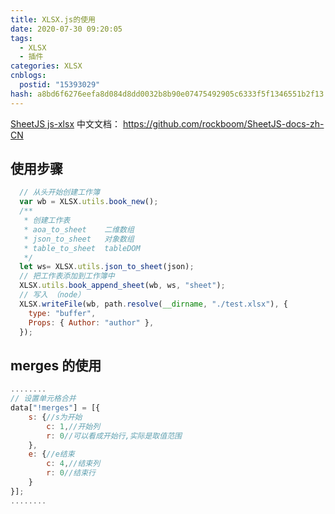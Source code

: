 ```yaml
---
title: XLSX.js的使用
date: 2020-07-30 09:20:05
tags:
  - XLSX
  - 插件
categories: XLSX
cnblogs:
  postid: "15393029"
hash: a8bd6f6276eefa8d084d8dd0032b8b90e07475492905c6333f5f1346551b2f13
---
```


[SheetJS js-xlsx](http://sheetjs.com/) 中文文档： <https://github.com/rockboom/SheetJS-docs-zh-CN>

## 使用步骤

```js
  // 从头开始创建工作簿
  var wb = XLSX.utils.book_new();
  /**
   * 创建工作表
   * aoa_to_sheet    二维数组
   * json_to_sheet   对象数组
   * table_to_sheet  tableDOM
   */
  let ws= XLSX.utils.json_to_sheet(json);
  // 把工作表添加到工作簿中
  XLSX.utils.book_append_sheet(wb, ws, "sheet");
  // 写入 （node）
  XLSX.writeFile(wb, path.resolve(__dirname, "./test.xlsx"), {
    type: "buffer",
    Props: { Author: "author" },
  });

```

## merges 的使用

```js
........
// 设置单元格合并
data["!merges"] = [{
    s: {//s为开始
        c: 1,//开始列
        r: 0//可以看成开始行,实际是取值范围
    },
    e: {//e结束
        c: 4,//结束列
        r: 0//结束行
    }
}];
........
```
